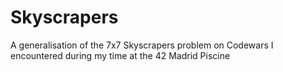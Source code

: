 # Skyscrapers
A generalisation of the 7x7 Skyscrapers problem on Codewars I encountered during my time at the 42 Madrid Piscine
